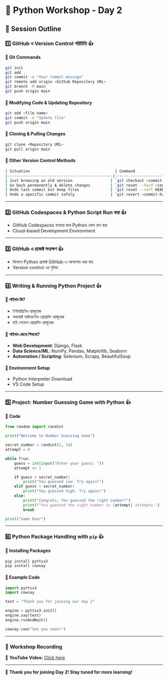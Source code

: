 # 🚀 Python Workshop - Day 2

## 📌 Session Outline

### 1️⃣ GitHub ও Version Control পরিচিতি 👍

#### 🔹 Git Commands

```bash
git init
git add .
git commit -m "Your commit message"
git remote add origin <Github Repository URL>
git branch -M main
git push origin main
```

#### 🔹 Modifying Code & Updating Repository

```bash
git add <file name>
git commit -m "Update file"
git push origin main
```

#### 🔹 Cloning & Pulling Changes

```bash
git clone <Repository URL>
git pull origin main
```

#### 🔹 Other Version Control Methods

```bash
| Situation                                      | Command                              |
|-----------------------------------------------|--------------------------------------|
| Just browsing an old version                 | `git checkout <commit-hash>`        |
| Go back permanently & delete changes         | `git reset --hard <commit-hash>`    |
| Undo last commit but keep files              | `git reset --soft HEAD~1`           |
| Undo a specific commit safely                | `git revert <commit-hash>`          |
```

---

### 2️⃣ GitHub Codespaces & Python Script Run করা 👍

- GitHub Codespaces ব্যবহার করে Python কোড রান করা
- Cloud-based Development Environment

---

### 3️⃣ GitHub এ প্রজেক্ট সংরক্ষণ 👍

- কিভাবে Python প্রজেক্ট GitHub-এ আপলোড করা যায়
- Version control এর সুবিধা

---

### 4️⃣ Writing & Running Python Project 👍

#### 🔹 পাইথন কি?

- ইন্টারপ্রিটেড ল্যাঙ্গুয়েজ
- অবজেক্ট অরিয়েন্টেড প্রোগ্রামিং ল্যাঙ্গুয়েজ
- হাই লেভেল প্রোগ্রামিং ল্যাঙ্গুয়েজ

#### 🔹 পাইথন কেনো শিখবো?

- **Web Development**: Django, Flask
- **Data Science/ML**: NumPy, Pandas, Matplotlib, Seaborn
- **Automation / Scripting**: Selenium, Scrapy, BeautifulSoup

#### 🔹 Environment Setup

- Python Interpreter Download
- VS Code Setup

---

### 5️⃣ Project: Number Guessing Game with Python 👍

#### 🔹 Code

```python
from random import randint

print("Welcome to Number Guessing Game")

secret_number = randint(1, 10)
attempt = 0

while True:
    guess = int(input("Enter your guess: "))
    attempt += 1

    if guess < secret_number:
        print("You guessed low. Try again!")
    elif guess > secret_number:
        print("You guessed high. Try again!")
    else:
        print("Congrats, You guessed the right number!")
        print(f"You guessed the right number in {attempt} attempts.")
        break

print("Game Over")
```

---

### 6️⃣ Python Package Handling with `pip` 👍

#### 🔹 Installing Packages

```bash
pip install pyttsx3
pip install cowsay
```

#### 🔹 Example Code

```python
import pyttsx3
import cowsay

text = "Thank you for joining our day 2"

engine = pyttsx3.init()
engine.say(text)
engine.runAndWait()

cowsay.cow("See you soon!")
```

---

### 🎥 **Workshop Recording**

🔗 **YouTube Video:** [Click here](https://youtu.be/dBSDCewLqTA)

---

🚀 **Thank you for joining Day 2! Stay tuned for more learning!**
